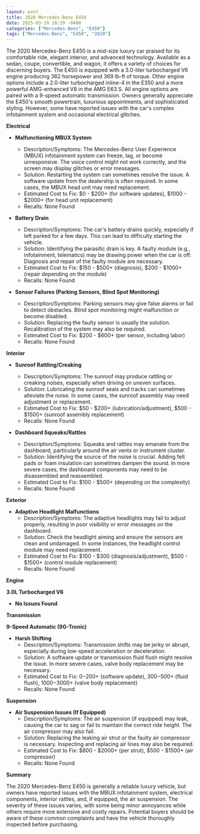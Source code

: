 ```yaml
---
layout: post
title: 2020 Mercedes-Benz E450
date: 2025-03-19 10:29 -0400
categories: ["Mercedes-Benz", "E450"]
tags: ["Mercedes-Benz", "E450", "2020"]
---
```

The 2020 Mercedes-Benz E450 is a mid-size luxury car praised for its comfortable ride, elegant interior, and advanced technology. Available as a sedan, coupe, convertible, and wagon, it offers a variety of choices for discerning buyers. The E450 is equipped with a 3.0-liter turbocharged V6 engine producing 362 horsepower and 369 lb-ft of torque. Other engine options include a 2.0-liter turbocharged inline-4 in the E350 and a more powerful AMG-enhanced V8 in the AMG E63 S. All engine options are paired with a 9-speed automatic transmission. Owners generally appreciate the E450's smooth powertrain, luxurious appointments, and sophisticated styling. However, some have reported issues with the car's complex infotainment system and occasional electrical glitches.

**Electrical**

*   **Malfunctioning MBUX System**
    *   Description/Symptoms: The Mercedes-Benz User Experience (MBUX) infotainment system can freeze, lag, or become unresponsive. The voice control might not work correctly, and the screen may display glitches or error messages.
    *   Solution: Restarting the system can sometimes resolve the issue. A software update from the dealership is often required. In some cases, the MBUX head unit may need replacement.
    *   Estimated Cost to Fix: $0 - $200+ (for software updates), $1000 - $2000+ (for head unit replacement)
    *   Recalls: None Found

*   **Battery Drain**
    *   Description/Symptoms: The car's battery drains quickly, especially if left parked for a few days. This can lead to difficulty starting the vehicle.
    *   Solution: Identifying the parasitic drain is key. A faulty module (e.g., infotainment, telematics) may be drawing power when the car is off. Diagnosis and repair of the faulty module are necessary.
    *   Estimated Cost to Fix: $150 - $500+ (diagnosis), $200 - $1000+ (repair depending on the module)
    *   Recalls: None Found

*   **Sensor Failures (Parking Sensors, Blind Spot Monitoring)**
    *   Description/Symptoms: Parking sensors may give false alarms or fail to detect obstacles. Blind spot monitoring might malfunction or become disabled.
    *   Solution: Replacing the faulty sensor is usually the solution. Recalibration of the system may also be required.
    *   Estimated Cost to Fix: $200 - $600+ (per sensor, including labor)
    *   Recalls: None Found

**Interior**

*   **Sunroof Rattling/Creaking**
    *   Description/Symptoms: The sunroof may produce rattling or creaking noises, especially when driving on uneven surfaces.
    *   Solution: Lubricating the sunroof seals and tracks can sometimes alleviate the noise. In some cases, the sunroof assembly may need adjustment or replacement.
    *   Estimated Cost to Fix: $50 - $200+ (lubrication/adjustment), $500 - $1500+ (sunroof assembly replacement)
    *   Recalls: None Found

*   **Dashboard Squeaks/Rattles**
    *   Description/Symptoms: Squeaks and rattles may emanate from the dashboard, particularly around the air vents or instrument cluster.
    *   Solution: Identifying the source of the noise is crucial. Adding felt pads or foam insulation can sometimes dampen the sound. In more severe cases, the dashboard components may need to be disassembled and reassembled.
    *   Estimated Cost to Fix: $100 - $500+ (depending on the complexity)
    *   Recalls: None Found

**Exterior**

*   **Adaptive Headlight Malfunctions**
    *   Description/Symptoms: The adaptive headlights may fail to adjust properly, resulting in poor visibility or error messages on the dashboard.
    *   Solution: Check the headlight aiming and ensure the sensors are clean and undamaged. In some instances, the headlight control module may need replacement.
    *   Estimated Cost to Fix: $100 - $300 (diagnosis/adjustment), $500 - $1500+ (control module replacement)
    *   Recalls: None Found

**Engine**

**3.0L Turbocharged V6**

*   **No Issues Found**

**Transmission**

**9-Speed Automatic (9G-Tronic)**

*   **Harsh Shifting**
    * Description/Symptoms: Transmission shifts may be jerky or abrupt, especially during low-speed acceleration or deceleration.
    * Solution: A software update or transmission fluid flush might resolve the issue. In more severe cases, valve body replacement may be necessary.
    * Estimated Cost to Fix: $0-$200+ (software update), $300-$500+ (fluid flush), $1000-$3000+ (valve body replacement)
    * Recalls: None Found

**Suspension**

*   **Air Suspension Issues (If Equipped)**
    *   Description/Symptoms: The air suspension (if equipped) may leak, causing the car to sag or fail to maintain the correct ride height. The air compressor may also fail.
    *   Solution: Replacing the leaking air strut or the faulty air compressor is necessary. Inspecting and replacing air lines may also be required.
    *   Estimated Cost to Fix: $800 - $2000+ (per strut), $500 - $1500+ (air compressor)
    *   Recalls: None Found

**Summary**

The 2020 Mercedes-Benz E450 is generally a reliable luxury vehicle, but owners have reported issues with the MBUX infotainment system, electrical components, interior rattles, and, if equipped, the air suspension. The severity of these issues varies, with some being minor annoyances while others require more extensive and costly repairs. Potential buyers should be aware of these common complaints and have the vehicle thoroughly inspected before purchasing.

